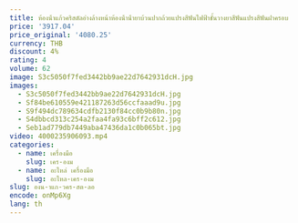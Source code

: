 ```yaml
---
title: ห้องน้ําแก้วคริสตัลอ่างล้างหน้าห้องน้ําน้ํายาบ้วนปากถ้วยแปรงสีฟันไฟฟ้าชั้นวางยาสีฟันแปรงสีฟันฝาครอบ
price: '3917.04'
price_original: '4080.25'
currency: THB
discount: 4%
rating: 4
volume: 62
image: S3c5050f7fed3442bb9ae22d7642931dcH.jpg
images:
  - S3c5050f7fed3442bb9ae22d7642931dcH.jpg
  - Sf84be610559e421187263d56ccfaaad9u.jpg
  - S9f494dc789634cdfb2130f84cc0b9b80n.jpg
  - S4dbbcd313c254a2faa4fa93c6bff2c612.jpg
  - Seb1ad779db7449aba47436da1c0b065bt.jpg
video: 4000235906093.mp4
categories:
  - name: เครื่องมือ
    slug: เคร-องม
  - name: อะไหล่ เครื่องมือ
    slug: อะไหล-เคร-องม
slug: องน-าแก-วคร-สต-ลอ
encode: onMp6Xg
lang: th
---
```

  
